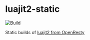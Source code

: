 # luajit2-static
[![Build](https://github.com/Ristovski/luajit2-static/actions/workflows/build.yaml/badge.svg)](https://github.com/Ristovski/luajit2-static/actions/workflows/build.yaml)

Static builds of [luajit2 from OpenResty](https://github.com/openresty/luajit2)
